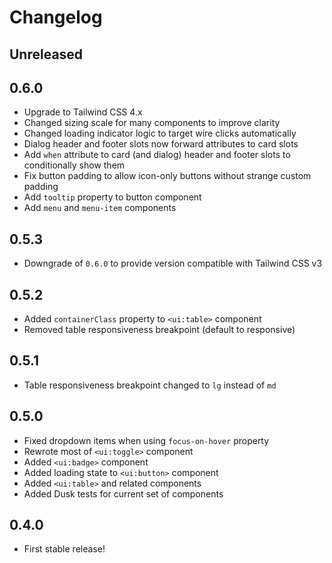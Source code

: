 # Changelog

## Unreleased

## 0.6.0

- Upgrade to Tailwind CSS 4.x
- Changed sizing scale for many components to improve clarity
- Changed loading indicator logic to target wire clicks automatically
- Dialog header and footer slots now forward attributes to card slots
- Add `when` attribute to card (and dialog) header and footer slots to conditionally show them
- Fix button padding to allow icon-only buttons without strange custom padding
- Add `tooltip` property to button component
- Add `menu` and `menu-item` components

## 0.5.3
- Downgrade of `0.6.0` to provide version compatible with Tailwind CSS v3

## 0.5.2

- Added `containerClass` property to `<ui:table>` component
- Removed table responsiveness breakpoint (default to responsive)

## 0.5.1

- Table responsiveness breakpoint changed to `lg` instead of `md`

## 0.5.0

- Fixed dropdown items when using `focus-on-hover` property
- Rewrote most of `<ui:toggle>` component
- Added `<ui:badge>` component
- Added loading state to `<ui:button>` component
- Added `<ui:table>` and related components
- Added Dusk tests for current set of components

## 0.4.0

- First stable release!

